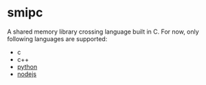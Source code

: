 # smipc

A shared memory library crossing language built in C. For now, only following languages are supported:

* c
* c++
* [python](nodejs/README.md)
* [nodejs](nodejs/README.md)
